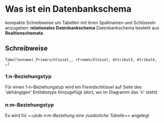 # Was ist ein Datenbankschema
kompakte Schreibweise um Tabellen mit ihren Spaltnamen und Schlüsseln anzugeben: **relationales Datenbankschema**
Datenbankschema besteht aus **Realtionschemata**
## Schreibweise
`Tabellenname(_Primärschlüssel_, ↑Fremdschlüssel, Attribut3, Atribut4, …)`
### 1:n-Beziehungstyp
Für einen 1-n-Beziehungstyp wird ein _Fremdschlüssel_ auf Seite des 'abhängigen' Entitätstyps hinzugefügt (dort, wo im Diagramm das 'n' steht)
### n:m-Beziehungstyp
Es wird für ==_jede n:m-Beziehung eine zusätzliche Tabelle_== angelegt
